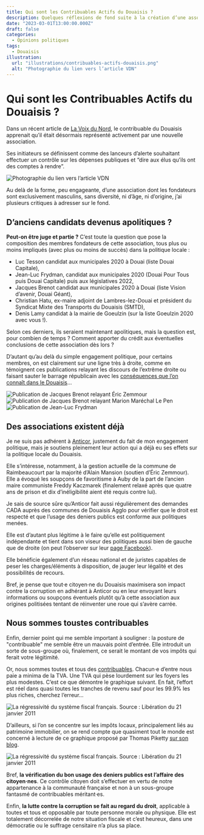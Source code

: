 ```yaml
---
title: Qui sont les Contribuables Actifs du Douaisis ?
description: Quelques réflexions de fond suite à la création d’une association de "contribuables actifs".
date: "2023-03-01T13:00:00.000Z"
draft: false
categories:
  - Opinions politiques
tags:
  - Douaisis
illustration:
  url: "illustrations/contribuables-actifs-douaisis.png"
  alt: "Photographie du lien vers l’article VDN"
---
```


# Qui sont les Contribuables Actifs du Douaisis ?

Dans un récent article de [La Voix du Nord](https://www.lavoixdunord.fr/1295980/article/2023-02-26/l-association-contribuables-actifs-du-douaisis-nee-pour-passer-les-comptes-la), le contribuable du Douaisis apprenait qu’il était désormais représenté activement par une nouvelle association.

Ses initiateurs se définissent comme des lanceurs d’alerte souhaitant effectuer un contrôle sur les dépenses publiques et “dire aux élus qu’ils ont des comptes à rendre”.

![Photographie du lien vers l’article VDN](illustrations/contribuables-actifs-douaisis.png)

Au delà de la forme, peu engageante, d’une association dont les fondateurs sont exclusivement masculins, sans diversité, ni d’âge, ni d’origine, j’ai plusieurs critiques à adresser sur le fond.

## D’anciens candidats devenus apolitiques ?

**Peut-on être juge et partie ?** C’est toute la question que pose la composition des membres fondateurs de cette association, tous plus ou moins impliqués (avec plus ou moins de succès) dans la politique locale :
- Luc Tesson candidat aux municipales 2020 à Douai (liste Douai Capitale),
- Jean-Luc Frydman, candidat aux municipales 2020 (Douai Pour Tous puis Douai Capitale) puis aux législatives 2022,
- Jacques Brenot candidat aux municipales 2020 à Douai (liste Vision d’avenir, Douai Géant),
- Christian Hatu, ex-maire adjoint de Lambres-lez-Douai et président du Syndicat Mixte des Transports du Douaisis (SMTD),
- Denis Lamy candidat à la mairie de Goeulzin (sur la liste Goeulzin 2020 avec vous !).

Selon ces derniers, ils seraient maintenant apolitiques, mais la question est, pour combien de temps ? Comment apporter du crédit aux éventuelles conclusions de cette association dès lors ?

D’autant qu’au delà du simple engagement politique, pour certains membres, on est clairement sur une ligne très à droite, comme en témoignent ces publications relayant les discours de l’extrême droite ou faisant sauter le barrage républicain avec les [conséquences que l’on connaît dans le Douaisis](./la-contagion-rn-peut-etre-stoppee)...

![Publication de Jacques Brenot relayant Éric Zemmour](illustrations/publication-jacques-brenot-zemmour.png)
![Publication de Jacques Brenot relayant Marion Maréchal Le Pen](illustrations/publication-jacques-brenot-lepen.png)
![Publication de Jean-Luc Frydman](illustrations/publication-jean-luc-frydman-second-tour.png)

## Des associations existent déjà

Je ne suis pas adhérent à [Anticor](https://www.anticor.org/), justement du fait de mon engagement politique, mais je soutiens pleinement leur action qui a déjà eu ses effets sur la politique locale du Douaisis.

Elle s’intéresse, notamment, à la gestion actuelle de la commune de Raimbeaucourt par la majorité d’Alain Mansion (soutien d’Éric Zemmour). Elle a évoqué les soupçons de favoritisme à Auby de la part de l’ancien maire communiste Freddy Kaczmarek (finalement relaxé après que quatre ans de prison et dix d’inéligibilité aient été requis contre lui).

Je sais de source sûre qu’Anticor fait aussi régulièrement des demandes CADA auprès des communes de Douaisis Agglo pour vérifier que le droit est respecté et que l’usage des deniers publics est conforme aux politiques menées.

Elle est d’autant plus légitime à le faire qu’elle est politiquement indépendante et tient dans son viseur des politiques aussi bien de gauche que de droite (on peut l’observer sur leur [page Facebook](https://www.facebook.com/anticor59/)).

Elle bénéficie également d’un réseau national et de juristes capables de peser les charges/éléments à disposition, de jauger leur légalité et des possibilités de recours.

Bref, je pense que tout·e citoyen·ne du Douaisis maximisera son impact contre la corruption en adhérant à Anticor ou en leur envoyant leurs informations ou soupçons éventuels plutôt qu’à cette association aux origines politisées tentant de réinventer une roue qui s’avère carrée.

## Nous sommes toustes contribuables

Enfin, dernier point qui me semble important à souligner : la posture de "contribuable" me semble être un mauvais point d’entrée. Elle introduit un sorte de sous-groupe où, finalement, ce serait le montant de vos impôts qui ferait votre légitimité.

Or, nous sommes toutes et tous des [contribuables](https://fr.wiktionary.org/wiki/contribuable). Chacun·e d’entre nous paie a minima de la TVA. Une TVA qui pèse lourdement sur les foyers les plus modestes. C’est ce que démontre le graphique suivant. En fait, l’effort est réel dans quasi toutes les tranches de revenu sauf pour les 99.9% les plus riches, cherchez l’erreur...

![La régressivité du système fiscal français. Source : Libération du 21 janvier 2011](illustrations/composition-impots.jpg)

D’ailleurs, si l’on se concentre sur les impôts locaux, principalement liés au patrimoine immobilier, on se rend compte que quasiment tout le monde est concerné à lecture de ce graphique proposé par Thomas Piketty [sur son blog](https://www.lemonde.fr/blog/piketty/2017/10/10/isf-une-faute-historique/).

![La régressivité du système fiscal français. Source : Libération du 21 janvier 2011](./../../public/illustrations/composition-patrimoine-2015.png)

Bref, **la vérification du bon usage des deniers publics est l’affaire des citoyen·nes**. Ce contrôle citoyen doit s’effectuer en vertu de notre appartenance à la communauté française et non à un sous-groupe fantasmé de contribuables méritant·es.

Enfin, **la lutte contre la corruption se fait au regard du droit**, applicable à toutes et tous et opposable par toute personne morale ou physique. Elle est totalement décorrelée de notre situation fiscale et c’est heureux, dans une démocratie ou le suffrage censitaire n’a plus sa place.
